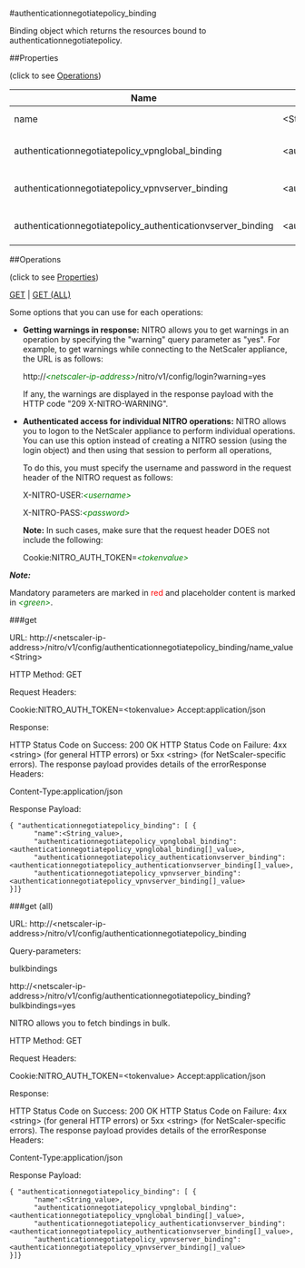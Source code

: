#authenticationnegotiatepolicy_binding

Binding object which returns the resources bound to authenticationnegotiatepolicy.


##Properties 
<span>(click to see [Operations](#operations))</span>


<table><thead><tr><th>Name</th><th> Data Type</th><th> Permissions</th><th>Description</th></tr></thead><tbody><tr><td>name</td><td>&lt;String></td><td>Read-write</td><td>Name of the negotiate policy.&lt;br>Minimum length = 1</td><tr><tr><td>authenticationnegotiatepolicy_vpnglobal_binding</td><td>&lt;authenticationnegotiatepolicy_vpnglobal_binding[]></td><td>Read-only</td><td>vpnglobal that can be bound to authenticationnegotiatepolicy.</td><tr><tr><td>authenticationnegotiatepolicy_vpnvserver_binding</td><td>&lt;authenticationnegotiatepolicy_vpnvserver_binding[]></td><td>Read-only</td><td>vpnvserver that can be bound to authenticationnegotiatepolicy.</td><tr><tr><td>authenticationnegotiatepolicy_authenticationvserver_binding</td><td>&lt;authenticationnegotiatepolicy_authenticationvserver_binding[]></td><td>Read-only</td><td>authenticationvserver that can be bound to authenticationnegotiatepolicy.</td><tr></tbody></table>
##Operations 
<span>(click to see [Properties](#properties))</span>


[GET](#get) | [GET (ALL)](#get-(all))


Some options that you can use for each operations:
<ul><li><p><b>Getting warnings in response:</b> NITRO allows you to get warnings in an operation by specifying the "warning" query parameter as "yes". For example, to get warnings while connecting to the NetScaler appliance, the URL is as follows:</p><p>http://<span style="color:green;font-style:italic;">&lt;netscaler-ip-address&gt;</span>/nitro/v1/config/login?warning=yes</p><p>If any, the warnings are displayed in the response payload with the HTTP code "209 X-NITRO-WARNING".</p></li><li><p><b>Authenticated access for individual NITRO operations:</b> NITRO allows you to logon to the NetScaler appliance to perform individual operations. You can use this option instead of creating a NITRO session (using the login object) and then using that session to perform all operations,</p><p>To do this, you must specify the username and password in the request header of the NITRO request as follows:</p><p>X-NITRO-USER:<span style="color:green;font-style:italic;">&lt;username&gt;</span></p><p>X-NITRO-PASS:<span style="color:green;font-style:italic;">&lt;password&gt;</span></p><p><b>Note:</b> In such cases, make sure that the request header DOES not include the following:</p><p>Cookie:NITRO_AUTH_TOKEN=<span style="color:green;font-style:italic;">&lt;tokenvalue&gt;</span></p></li></ul>



***Note:*** 
Mandatory parameters are marked in <span style="color:#FF0000;">red</span> and placeholder content is marked in <span style="color:green;font-style:italic">&lt;green&gt;</span>.

###get



URL: http://&lt;netscaler-ip-address&gt;/nitro/v1/config/authenticationnegotiatepolicy_binding/name_value&lt;String&gt;
HTTP Method: GET
Request Headers:

Cookie:NITRO_AUTH_TOKEN=&lt;tokenvalue&gt;Accept:application/json

Response:
HTTP Status Code on Success: 200 OKHTTP Status Code on Failure: 4xx &lt;string&gt; (for general HTTP errors) or 5xx &lt;string&gt; (for NetScaler-specific errors). The response payload provides details of the errorResponse Headers:

Content-Type:application/json

Response Payload: ```{ "authenticationnegotiatepolicy_binding": [ {      "name":<String_value>,      "authenticationnegotiatepolicy_vpnglobal_binding":<authenticationnegotiatepolicy_vpnglobal_binding[]_value>,      "authenticationnegotiatepolicy_authenticationvserver_binding":<authenticationnegotiatepolicy_authenticationvserver_binding[]_value>,      "authenticationnegotiatepolicy_vpnvserver_binding":<authenticationnegotiatepolicy_vpnvserver_binding[]_value>}]}```



###get (all)



URL: http://&lt;netscaler-ip-address&gt;/nitro/v1/config/authenticationnegotiatepolicy_binding
Query-parameters:
bulkbindings
http://&lt;netscaler-ip-address&gt;/nitro/v1/config/authenticationnegotiatepolicy_binding?bulkbindings=yes
NITRO allows you to fetch bindings in bulk.



HTTP Method: GET
Request Headers:

Cookie:NITRO_AUTH_TOKEN=&lt;tokenvalue&gt;Accept:application/json

Response:
HTTP Status Code on Success: 200 OKHTTP Status Code on Failure: 4xx &lt;string&gt; (for general HTTP errors) or 5xx &lt;string&gt; (for NetScaler-specific errors). The response payload provides details of the errorResponse Headers:

Content-Type:application/json

Response Payload: ```{ "authenticationnegotiatepolicy_binding": [ {      "name":<String_value>,      "authenticationnegotiatepolicy_vpnglobal_binding":<authenticationnegotiatepolicy_vpnglobal_binding[]_value>,      "authenticationnegotiatepolicy_authenticationvserver_binding":<authenticationnegotiatepolicy_authenticationvserver_binding[]_value>,      "authenticationnegotiatepolicy_vpnvserver_binding":<authenticationnegotiatepolicy_vpnvserver_binding[]_value>}]}```



